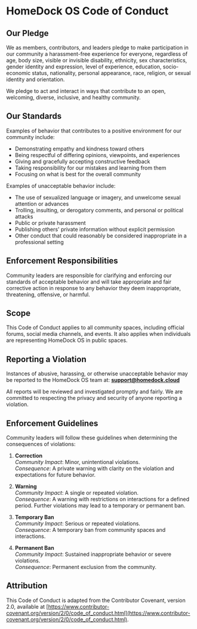 # HomeDock OS Code of Conduct

## Our Pledge

We as members, contributors, and leaders pledge to make participation in our community a harassment-free experience for everyone, regardless of age, body size, visible or invisible disability, ethnicity, sex characteristics, gender identity and expression, level of experience, education, socio-economic status, nationality, personal appearance, race, religion, or sexual identity and orientation.

We pledge to act and interact in ways that contribute to an open, welcoming, diverse, inclusive, and healthy community.

## Our Standards

Examples of behavior that contributes to a positive environment for our community include:

- Demonstrating empathy and kindness toward others  
- Being respectful of differing opinions, viewpoints, and experiences  
- Giving and gracefully accepting constructive feedback  
- Taking responsibility for our mistakes and learning from them  
- Focusing on what is best for the overall community  

Examples of unacceptable behavior include:

- The use of sexualized language or imagery, and unwelcome sexual attention or advances  
- Trolling, insulting, or derogatory comments, and personal or political attacks  
- Public or private harassment  
- Publishing others' private information without explicit permission  
- Other conduct that could reasonably be considered inappropriate in a professional setting  

## Enforcement Responsibilities

Community leaders are responsible for clarifying and enforcing our standards of acceptable behavior and will take appropriate and fair corrective action in response to any behavior they deem inappropriate, threatening, offensive, or harmful.

## Scope

This Code of Conduct applies to all community spaces, including official forums, social media channels, and events. It also applies when individuals are representing HomeDock OS in public spaces.

## Reporting a Violation

Instances of abusive, harassing, or otherwise unacceptable behavior may be reported to the HomeDock OS team at: **support@homedock.cloud**  

All reports will be reviewed and investigated promptly and fairly. We are committed to respecting the privacy and security of anyone reporting a violation.

## Enforcement Guidelines

Community leaders will follow these guidelines when determining the consequences of violations:

1. **Correction**  
   *Community Impact*: Minor, unintentional violations.  
   *Consequence*: A private warning with clarity on the violation and expectations for future behavior.

2. **Warning**  
   *Community Impact*: A single or repeated violation.  
   *Consequence*: A warning with restrictions on interactions for a defined period. Further violations may lead to a temporary or permanent ban.

3. **Temporary Ban**  
   *Community Impact*: Serious or repeated violations.  
   *Consequence*: A temporary ban from community spaces and interactions.

4. **Permanent Ban**  
   *Community Impact*: Sustained inappropriate behavior or severe violations.  
   *Consequence*: Permanent exclusion from the community.

## Attribution

This Code of Conduct is adapted from the Contributor Covenant, version 2.0, available at [https://www.contributor-covenant.org/version/2/0/code_of_conduct.html](https://www.contributor-covenant.org/version/2/0/code_of_conduct.html).
